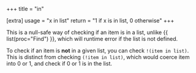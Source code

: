 +++
title = "in"

[extra]
usage = "x in list"
return = "1 if x is in list, 0 otherwise"
+++

This is a null-safe way of checking if an item is in a list, unlike {{ list(proc="Find") }}, which will runtime error if the list is not defined.

To check if an item is **not** in a given list, you can check `!(item in list)`. This is distinct from checking `(!item in list)`, which would coerce item into 0 or 1, and check if 0 or 1 is in the list.

